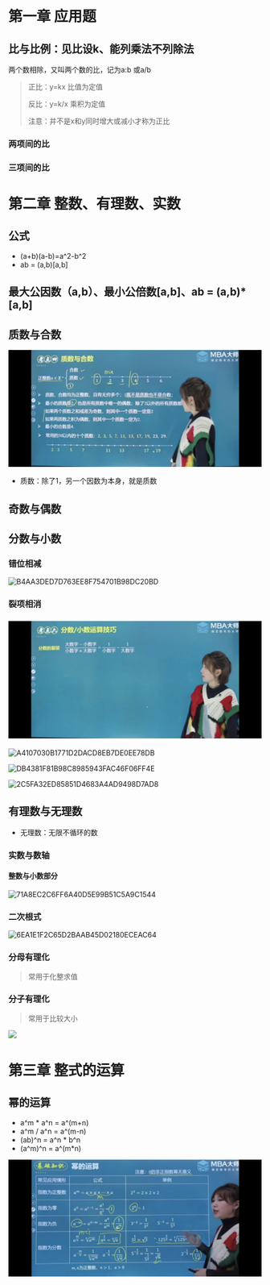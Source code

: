 # 第一章 应用题

## 比与比例：见比设k、能列乘法不列除法

两个数相除，又叫两个数的比，记为a:b 或a/b

> 正比：y=kx 比值为定值
>
> 反比：y=k/x 乘积为定值
>
> 注意：并不是x和y同时增大或减小才称为正比

### 两项间的比

### 三项间的比  

# 第二章 整数、有理数、实数

## 公式

- (a+b)(a-b)=a^2-b^2
- ab = (a,b)[a,b]

## 最大公因数（a,b）、最小公倍数[a,b]、ab = (a,b)*[a,b]

## 质数与合数

![](images/1852973BFBE7AC335C3DD4F097627E30.png)

- 质数：除了1，另一个因数为本身，就是质数

## 奇数与偶数

## 分数与小数

### 错位相减

![B4AA3DED7D763EE8F754701B98DC20BD](images/B4AA3DED7D763EE8F754701B98DC20BD.png)

### 裂项相消

### ![078B01EE8B5F9597DF0233D20AFF8341](images/078B01EE8B5F9597DF0233D20AFF8341.png)

![A4107030B1771D2DACD8EB7DE0EE78DB](images/A4107030B1771D2DACD8EB7DE0EE78DB.png)



![DB4381F81B98C8985943FAC46F06FF4E](images/DB4381F81B98C8985943FAC46F06FF4E.png)

![2C5FA32ED85851D4683A4AD9498D7AD8](images/2C5FA32ED85851D4683A4AD9498D7AD8.png)



## 有理数与无理数

- 无理数：无限不循环的数

### 实数与数轴

#### 整数与小数部分

![71A8EC2C6FF6A40D5E99B51C5A9C1544](images/71A8EC2C6FF6A40D5E99B51C5A9C1544.png)

### 二次根式

![6EA1E1F2C65D2BAAB45D02180ECEAC64](images/6EA1E1F2C65D2BAAB45D02180ECEAC64.png)

### 分母有理化

> 常用于化整求值

### 分子有理化

> 常用于比较大小

![](images/IMG_4645.png)

# 第三章 整式的运算

## 幂的运算

- a^m  * a^n = a^(m+n)
- a^m  /  a^n = a^(m-n)
- (ab)^n = a^n * b^n
- (a^m)^n = a^(m*n)



![](images/2DCBF103E9CDD8D45CB088E8019B4491.png)

